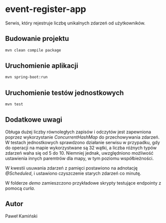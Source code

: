 # event-register-app

Serwis, który rejestruje liczbę unikalnych zdarzeń od użytkowników.

## Budowanie projektu

```bash
mvn clean compile package
```

## Uruchomienie aplikacji

```bash
mvn spring-boot:run
```

## Uruchomienie testów jednostkowych

```bash
mvn test
```

## Dodatkowe uwagi

Obługa dużej liczby równoległych zapisów i odczytów jest zapewniona poprzez wykorzystanie *ConcurrentHashMap* do przechowywania zdarzeń. W testach jednostkowych sprawdzono działanie serwisu w przypadku, gdy do operacji na mapie wykorzystwane są 32 wątki, a liczba różnych typów zdarzeń waha się od 5 do 10. Niemniej jednak, uwzględniono możliwość ustawienia innych paremtrów dla mapy, w tym poziomu współbieżności.

W kwestii usuwania zdarzeń z pamięci postawiono na adnotację *@Scheduled*, i ustawiono czyszczenie starych zdarzeń co minutę.

W folderze *demo* zamieszczono przykładowe skrypty testujące endpointy z pomocą *curla*.

## Autor

Paweł Kamiński
